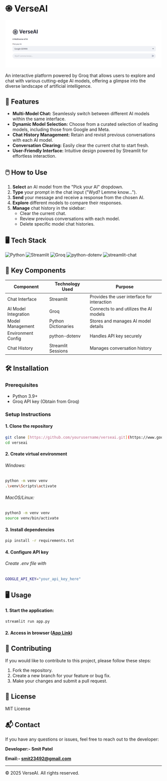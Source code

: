 # ֎ VerseAI

<div align="center">
  <img src="banner.png" width="1000">
</div>

An interactive platform powered by Groq that allows users to explore and chat with various cutting-edge AI models, offering a glimpse into the diverse landscape of artificial intelligence.

## 🚀 Features

-   **Multi-Model Chat:** Seamlessly switch between different AI models within the same interface.
-   **Dynamic Model Selection:** Choose from a curated selection of leading models, including those from Google and Meta.
-   **Chat History Management:** Retain and revisit previous conversations with each AI model.
-   **Conversation Clearing:** Easily clear the current chat to start fresh.
-   **User-Friendly Interface:** Intuitive design powered by Streamlit for effortless interaction.

## 🖱️ How to Use

1.  **Select** an AI model from the "Pick your AI" dropdown.
2.  **Type** your prompt in the chat input ("Wyd? Lemme know...").
3.  **Send** your message and receive a response from the chosen AI.
4.  **Explore** different models to compare their responses.
5.  **Manage** chat history in the sidebar:
    -   Clear the current chat.
    -   Review previous conversations with each model.
    -   Delete specific model chat histories.

## 🖥️ Tech Stack

![Python](https://img.shields.io/badge/Python-3.9+-blue?logo=python)
![Streamlit](https://img.shields.io/badge/Streamlit-1.29+-FF4B4B?logo=streamlit)
![Groq](https://img.shields.io/badge/Groq-AI_Acceleration-000000?logo=data:image/png;base64,iVBORw0KGgoAAAANSUhEUgAAABgAAAAYCAYAAADgdz34AAAACXBIWXMAABcRAAAXEQHKJvM/AAAAAXNSR0IArs4c6QAAAARnQU1BAACxjwv8YQUAAAAGUExURRVggxVgguwErO8AAAABdFJOU78bOHZ9AAAACXBIWXMAABcRAAAXEQHKJvM/AAAAE0lEQVQ4T2NgYBwFo2AUUAoYGQBqogNJuP8PQEogKwMDAwMDAwMDADYw442n51YIAAAAASUVORK5CYII=)
![python-dotenv](https://img.shields.io/badge/python--dotenv-1.0.0-green)
![streamlit-chat](https://img.shields.io/badge/streamlit--chat-1.1.0-orange)

## 🧩 Key Components

| Component            | Technology Used   | Purpose                                     |
| -------------------- | ----------------- | ------------------------------------------- |
| Chat Interface       | Streamlit        | Provides the user interface for interaction |
| AI Model Integration | Groq              | Connects to and utilizes the AI models     |
| Model Management     | Python Dictionaries | Stores and manages AI model details         |
| Environment Config   | python-dotenv     | Handles API key securely                  |
| Chat History         | Streamlit Sessions | Manages conversation history               |

## 🛠️ Installation

### Prerequisites

-   Python 3.9+
-   Groq API key (Obtain from Groq)

### Setup Instructions

####   1.  Clone the repository

```bash
git clone [https://github.com/yourusername/verseai.git](https://www.google.com/search?q=https://github.com/yourusername/verseai.git)  # Replace with your actual repo
cd verseai
```

#### 2. Create virtual environment

###### Windows:
```bash
python -m venv venv
.\venv\Scripts\activate
```
###### MacOS/Linux:
```bash
python3 -m venv venv
source venv/bin/activate
```

#### 3. Install dependencies
```bash
pip install -r requirements.txt
```

#### 4. Configure API key
###### Create .env file with
```bash
GOOGLE_API_KEY="your_api_key_here"
```

## 🖥️ Usage

#### 1. Start the application:
```bash
streamlit run app.py
```
#### 2. Access in browser ([App Link](https://rez-up.streamlit.app/))

## 🤝 Contributing
If you would like to contribute to this project, please follow these steps:

1. Fork the repository.
2. Create a new branch for your feature or bug fix.
3. Make your changes and submit a pull request.


## 📜 License
MIT License

## 📬 Contact
If you have any questions or issues, feel free to reach out to the developer:

**Developer:- Smit Patel**

**Email:- smit23492@gmail.com**


---

© 2025 VerseAI. All rights reserved.
